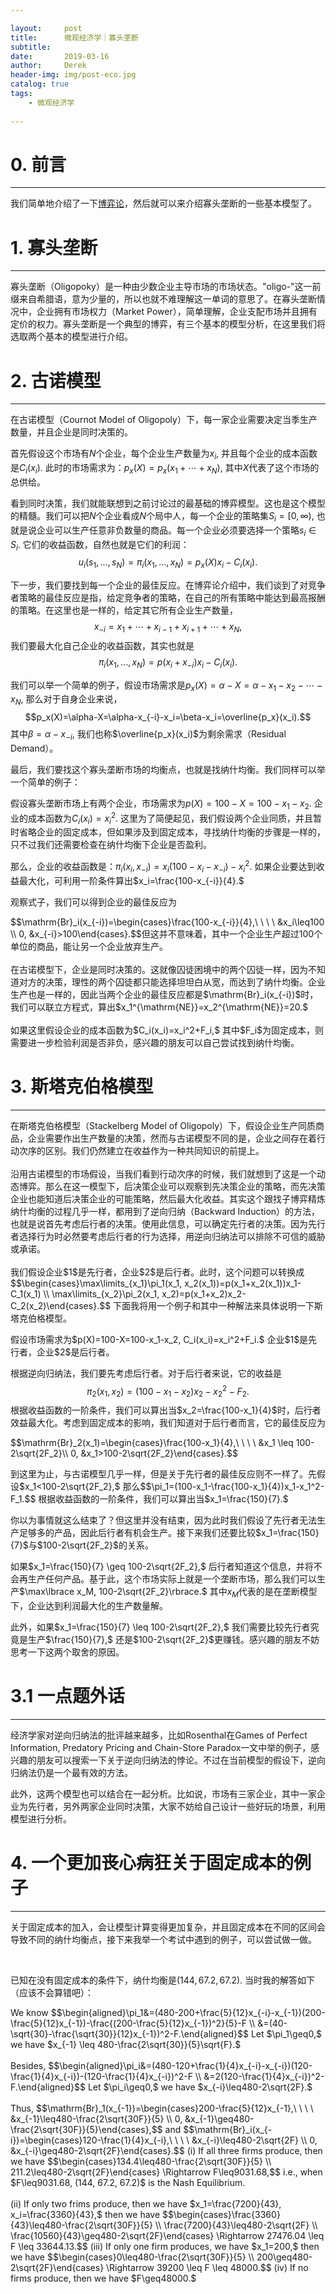 ```yaml
---

layout:     post
title:      微观经济学｜寡头垄断
subtitle:   
date:       2019-03-16
author:     Derek
header-img: img/post-eco.jpg
catalog: true
tags:
    - 微观经济学
    
---
```


# 0. 前言
***
我们简单地介绍了一下<a href="https://derek-blog.com/2019/03/10/1/">博弈论</a>，然后就可以来介绍寡头垄断的一些基本模型了。

# 1. 寡头垄断
***
寡头垄断（Oligopoky）是一种由少数企业主导市场的市场状态。"oligo-"这一前缀来自希腊语，意为少量的，所以也就不难理解这一单词的意思了。在寡头垄断情况中，企业拥有市场权力（Market Power），简单理解，企业支配市场并且拥有定价的权力。寡头垄断是一个典型的博弈，有三个基本的模型分析，在这里我们将选取两个基本的模型进行介绍。

# 2. 古诺模型
***
在古诺模型（Cournot Model of Oligopoly）下，每一家企业需要决定当季生产数量，并且企业是同时决策的。

首先假设这个市场有$N$个企业，每个企业生产数量为$x_i,$ 并且每个企业的成本函数是$C_i(x_i).$ 此时的市场需求为：$p_x(X)=p_x(x_1+\cdots+x_N),$ 其中$X$代表了这个市场的总供给。

看到同时决策，我们就能联想到之前讨论过的最基础的博弈模型。这也是这个模型的精髓。我们可以把$N$个企业看成$N$个局中人，每一个企业的策略集$S_i=[0, \infty),$ 也就是说企业可以生产任意非负数量的商品。每一个企业必须要选择一个策略$s_i \in S_i.$ 它们的收益函数，自然也就是它们的利润：$$u_i(s_1, ..., s_N)=\pi_i(x_1, ..., x_N)=p_x(X)x_i-C_i(x_i).$$

下一步，我们要找到每一个企业的最佳反应。在博弈论介绍中，我们谈到了对竞争者策略的最佳反应是指，给定竞争者的策略，在自己的所有策略中能达到最高报酬的策略。在这里也是一样的，给定其它所有企业生产数量，$$x_{-i}=x_1+\cdots+x_{i-1}+x_{i+1}+\cdots+x_N,$$ 我们要最大化自己企业的收益函数，其实也就是$$\pi_i(x_1, ..., x_N)=p(x_i+x_{-i})x_i-C_i(x_i).$$

我们可以举一个简单的例子，假设市场需求是$p_x(X)=\alpha-X=\alpha-x_1-x_2-\cdots-x_N,$ 那么对于自身企业来说，$$p_x(X)=\alpha-X=\alpha-x_{-i}-x_i=\beta-x_i=\overline{p_x}(x_i).$$ 其中$\beta=\alpha-x_{-i},$ 我们也称$\overline{p_x}(x_i)$为剩余需求（Residual Demand）。

最后，我们要找这个寡头垄断市场的均衡点，也就是找纳什均衡。我们同样可以举一个简单的例子：

假设寡头垄断市场上有两个企业，市场需求为$p(X)=100-X=100-x_1-x_2.$ 企业的成本函数为$C_i(x_i)=x_i^2.$ 这里为了简便起见，我们假设两个企业同质，并且暂时省略企业的固定成本，但如果涉及到固定成本，寻找纳什均衡的步骤是一样的，只不过我们还需要检查在纳什均衡下企业是否盈利。

那么，企业的收益函数是：$\pi_i(x_i, x_{-i})=x_i(100-x_i-x_{-i})-x_i^2.$ 如果企业要达到收益最大化，可利用一阶条件算出$x_i=\frac{100-x_{-i}}{4}.$

观察式子，我们可以得到企业的最佳反应为
<body>
<p>
$$\mathrm{Br}_i(x_{-i})=\begin{cases}\frac{100-x_{-i}}{4},\ \ \ \ &x_i\leq100 \\ 0, &x_{-i}>100\end{cases}.$$但这并不意味着，其中一个企业生产超过100个单位的商品，能让另一个企业放弃生产。
<br>
<br>
在古诺模型下，企业是同时决策的。这就像囚徒困境中的两个囚徒一样，因为不知道对方的决策，理性的两个囚徒都只能选择坦坦白从宽，而达到了纳什均衡。企业生产也是一样的，因此当两个企业的最佳反应都是$\mathrm{Br}_i(x_{-i})$时，我们可以联立方程式，算出$x_1^{\mathrm{NE}}=x_2^{\mathrm{NE}}=20.$
<br>
<br>
如果这里假设企业的成本函数为$C_i(x_i)=x_i^2+F_i,$ 其中$F_i$为固定成本，则需要进一步检验利润是否非负，感兴趣的朋友可以自己尝试找到纳什均衡。
</p>
</body>

# 3. 斯塔克伯格模型
***
<body>
<p>
在斯塔克伯格模型（Stackelberg Model of Oligopoly）下，假设企业生产同质商品，企业需要作出生产数量的决策，然而与古诺模型不同的是，企业之间存在着行动次序的区别。我们仍然建立在收益作为一种共同知识的前提上。
<br>
<br>
沿用古诺模型的市场假设，当我们看到行动次序的时候，我们就想到了这是一个动态博弈。那么在这一模型下，后决策企业可以观察到先决策企业的策略，而先决策企业也能知道后决策企业的可能策略，然后最大化收益。其实这个跟找子博弈精炼纳什均衡的过程几乎一样，都用到了逆向归纳（Backward Induction）的方法，也就是说首先考虑后行者的决策。使用此信息，可以确定先行者的决策。因为先行者选择行为时必然要考虑后行者的行为选择，用逆向归纳法可以排除不可信的威胁或承诺。
<br>
<br>
我们假设企业$1$是先行者，企业$2$是后行者。此时，这个问题可以转换成$$\begin{cases}\max\limits_{x_1}\pi_1(x_1, x_2(x_1))=p(x_1+x_2(x_1))x_1-C_1(x_1) \\ \max\limits_{x_2}\pi_2(x_1, x_2)=p(x_1+x_2)x_2-C_2(x_2)\end{cases}.$$
下面我将用一个例子和其中一种解法来具体说明一下斯塔克伯格模型。
</p>
</body>
假设市场需求为$p(X)=100-X=100-x_1-x_2, C_i(x_i)=x_i^2+F_i.$ 企业$1$是先行者，企业$2$是后行者。

根据逆向归纳法，我们要先考虑后行者。对于后行者来说，它的收益是$$\pi_2(x_1, x_2)=(100-x_1-x_2)x_2-x_2^2-F_2.$$ 根据收益函数的一阶条件，我们可以算出当$x_2=\frac{100-x_1}{4}$时，后行者效益最大化。考虑到固定成本的影响，我们知道对于后行者而言，它的最佳反应为
<body>
<p>
$$\mathrm{Br}_2(x_1)=\begin{cases}\frac{100-x_1}{4},\ \ \ \ &x_1 \leq 100-2\sqrt{2F_2}\\ 0, &x_1>100-2\sqrt{2F_2}\end{cases}.$$
</p>
</body>
到这里为止，与古诺模型几乎一样，但是关于先行者的最佳反应则不一样了。先假设$x_1<100-2\sqrt{2F_2},$ 那么$$\pi_1=(100-x_1-\frac{100-x_1}{4})x_1-x_1^2-F_1.$$ 根据收益函数的一阶条件，我们可以算出当$x_1=\frac{150}{7}.$

<center>
    <img style="rgba(34,36,38,.08)"
    src="https://ws2.sinaimg.cn/large/006tKfTcly1g1597g3u49j307d05a746.jpg" alt>
</center>

你以为事情就这么结束了？但这里并没有结束，因为此时我们假设了先行者无法生产足够多的产品，因此后行者有机会生产。接下来我们还要比较$x_1=\frac{150}{7}$与$100-2\sqrt{2F_2}$的关系。

如果$x_1=\frac{150}{7} \geq 100-2\sqrt{2F_2},$ 后行者知道这个信息，并将不会再生产任何产品。基于此，这个市场实际上就是一个垄断市场，那么我们可以生产$\max\lbrace x_M, 100-2\sqrt{2F_2}\rbrace.$ 其中$x_M$代表的是在垄断模型下，企业达到利润最大化的生产数量解。

此外，如果$x_1=\frac{150}{7} \leq 100-2\sqrt{2F_2},$ 我们需要比较先行者究竟是生产$\frac{150}{7},$ 还是$100-2\sqrt{2F_2}$更赚钱。感兴趣的朋友不妨思考一下这两个取舍的原因。

# 3.1 一点题外话
***
经济学家对逆向归纳法的批评越来越多，比如Rosenthal在Games of Perfect Information, Predatory Pricing and Chain-Store Paradox一文中举的例子，感兴趣的朋友可以搜索一下关于逆向归纳法的悖论。不过在当前模型的假设下，逆向归纳法仍是一个最有效的方法。

此外，这两个模型也可以结合在一起分析。比如说，市场有三家企业，其中一家企业为先行者，另外两家企业同时决策，大家不妨给自己设计一些好玩的场景，利用模型进行分析。

# 4. 一个更加丧心病狂关于固定成本的例子
***
关于固定成本的加入，会让模型计算变得更加复杂，并且固定成本在不同的区间会导致不同的纳什均衡点，接下来我举一个考试中遇到的例子，可以尝试做一做。

<center>
    <img style="rgba(34,36,38,.08)"
    src="https://ws1.sinaimg.cn/large/006tKfTcly1g15a31c4bdj313y0gwq6o.jpg" alt>
    <img style="rgba(34,36,38,.08)"
    src="https://ws3.sinaimg.cn/large/006tKfTcly1g15a334xrfj31260dw427.jpg" alt>
</center>

已知在没有固定成本的条件下，纳什均衡是$(144, 67.2, 67.2).$ 当时我的解答如下（应该不会算错吧）：

<body>
<p>
We know $$\begin{aligned}\pi_1&=(480-200+\frac{5}{12}x_{-i}-x_{-1})(200-\frac{5}{12}x_{-1})-\frac{(200-\frac{5}{12}x_{-1})^2}{5}-F \\ &=(40-\sqrt{30}-\frac{\sqrt{30}}{12}x_{-1})^2-F.\end{aligned}$$
Let $\pi_1\geq0,$ we have $x_{-1} \leq 480-\frac{2\sqrt{30}}{5}\sqrt{F}.$
<br>
<br>
Besides, $$\begin{aligned}\pi_i&=(480-120+\frac{1}{4}x_{-i}-x_{-i})(120-\frac{1}{4}x_{-i})-(120-\frac{1}{4}x_{-i})^2-F \\ &=2(120-\frac{1}{4}x_{-i})^2-F.\end{aligned}$$
Let $\pi_i\geq0,$ we have $x_{-i}\leq480-2\sqrt{2F}.$
<br>
<br>
Thus, $$\mathrm{Br}_1(x_{-1})=\begin{cases}200-\frac{5}{12}x_{-1},\ \ \ \ &x_{-1}\leq480-\frac{2\sqrt{30F}}{5} \\ 0, &x_{-1}\geq480-\frac{2\sqrt{30F}}{5}\end{cases},$$
and $$\mathrm{Br}_i(x_{-i})=\begin{cases}120-\frac{1}{4}x_{-i},\ \ \ \ &x_{-i}\leq480-2\sqrt{2F} \\ 0, &x_{-i}\geq480-2\sqrt{2F}\end{cases}.$$
(i) If all three firms produce, then we have $$\begin{cases}134.4\leq480-\frac{2\sqrt{30F}}{5} \\ 211.2\leq480-2\sqrt{2F}\end{cases} \Rightarrow F\leq9031.68,$$ i.e., when $F\leq9031.68, (144, 67.2, 67.2)$ is the Nash Equilibrium.
<br>
<br>
(ii) If only two frims produce, then we have $x_1=\frac{7200}{43}, x_i=\frac{3360}{43},$ then we have $$\begin{cases}\frac{3360}{43}\leq480-\frac{2\sqrt{30F}}{5} \\ \frac{7200}{43}\leq480-2\sqrt{2F} \\ \frac{10560}{43}\geq480-2\sqrt{2F}\end{cases} \Rightarrow 27476.04 \leq F \leq 33644.13.$$
(iii) If only one firm produces, we have $x_1=200,$ then we have $$\begin{cases}0\leq480-\frac{2\sqrt{30F}}{5} \\ 200\geq480-2\sqrt{2F}\end{cases} \Rightarrow 39200 \leq F \leq 48000.$$
(iv) If no firms produce, then we have $F\geq48000.$
</p>
</body>